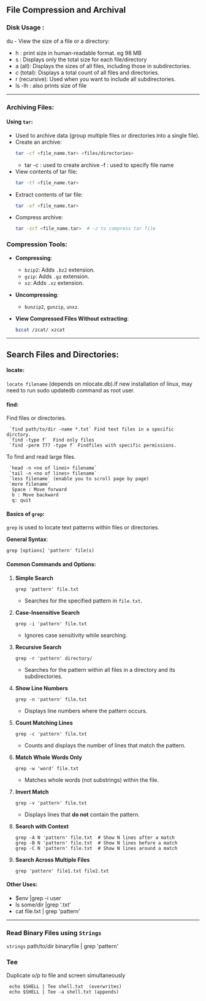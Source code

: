 ## File Compression and Archival

### Disk Usage :
du - View the size of a file or a directory:
-  h : print size in human-readable format. eg 98 MB 
-  s : Displays only the total size for each file/directory
-  a (all): Displays the sizes of all files, including those in subdirectories. 
-  c (total): Displays a total count of all files and directories. 
-  r (recursive): Used when you want to include all subdirectories. 
-  ls -lh :  also prints size of file
---

### Archiving Files:

#### Using `tar`: 
- Used to archive data (group multiple files or directories into a single file).
- Create an archive:  
  ```bash
  tar -cf <file_name.tar> <files/directories>
  ```
  - tar -c : used to create archive
        -f : used to specify file name
- View contents of tar file:  
  ```bash
  tar -tf <file_name.tar>
  ```
- Extract contents of tar file:  
  ```bash
  tar -xf <file_name.tar>
  ```
- Compress archive:  
  ```bash
  tar -zcf <file_name.tar>  # -z to compress tar file
  ```

### Compression Tools:
- **Compressing**:  
  - `bzip2`: Adds `.bz2` extension.  
  - `gzip`: Adds `.gz` extension.  
  - `xz`: Adds `.xz` extension.

- **Uncompressing**:  
  - `bunzip2`, `gunzip`, `unxz`.


- **View Compressed Files Without extracting**:
  ```bash
  bzcat /zcat/ xzcat
  ```
---

## Search Files and Directories:
#### **locate:** 
`locate filename` (depends on mlocate.db).If new installation of linux, may need to run sudo updatedb command as root user.

#### **find:** 
Find files or directories.
```
 `find path/to/dir -name *.txt` Find text files in a specific dirctory.
 `find -type f`  Find only files
 `find -perm 777 -type f` Findfiles with specific permissions. 
 ```

To find and read large files.
```
 `head -n <no of lines> filename`
 `tail -n <no of lines> filename`
 `less filename` (enable you to scroll page by page)
 `more filename`
  Space : Move forward
  b : Move backward
  q: quit
```


#### **Basics of `grep`:**
 `grep` is used to locate text patterns within files or directories.

**General Syntax**:  
  ```
  grep [options] 'pattern' file(s)
  ```
#### **Common Commands and Options:**

1. **Simple Search**  
   ```
   grep 'pattern' file.txt
   ```
   - Searches for the specified pattern in `file.txt`.

2. **Case-Insensitive Search**  
   ```
   grep -i 'pattern' file.txt
   ```
   - Ignores case sensitivity while searching.

3. **Recursive Search**  
   ```
   grep -r 'pattern' directory/
   ```
   - Searches for the pattern within all files in a directory and its subdirectories.

4. **Show Line Numbers**  
   ```
   grep -n 'pattern' file.txt
   ```
   - Displays line numbers where the pattern occurs.

5. **Count Matching Lines**  
   ```
   grep -c 'pattern' file.txt
   ```
   - Counts and displays the number of lines that match the pattern.

6. **Match Whole Words Only**  
   ```
   grep -w 'word' file.txt
   ```
   - Matches whole words (not substrings) within the file.

7. **Invert Match**  
   ```
   grep -v 'pattern' file.txt
   ```
   - Displays lines that **do not** contain the pattern.

8. **Search with Context**  
   ```
   grep -A N 'pattern' file.txt  # Show N lines after a match
   grep -B N 'pattern' file.txt  # Show N lines before a match
   grep -C N 'pattern' file.txt  # Show N lines around a match
   ```
9. **Search Across Multiple Files**  
   ```
   grep 'pattern' file1.txt file2.txt
   ```

#### **Other Uses:**
- $env |grep -i user
-  ls some/dir |grep '.txt'
-  cat file.txt | grep 'pattern'

---
### **Read Binary Files using `Strings`**  
  `strings` path/to/dir binaryfile | grep 'pattern'

### **Tee**
Duplicate o/p to file and screen simultaneously
```
 echo $SHELL | Tee shell.txt  (overwrites)
 echo $SHELL | Tee -a shell.txt (appends)
 ```
